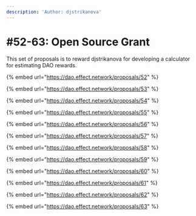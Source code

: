 ```yaml
---
description: 'Author: djstrikanova'
---
```


# \#52-63: Open Source Grant

This set of proposals is to reward djstrikanova for developing a calculator for estimating DAO rewards.

{% embed url="https://dao.effect.network/proposals/52" %}

{% embed url="https://dao.effect.network/proposals/53" %}

{% embed url="https://dao.effect.network/proposals/54" %}

{% embed url="https://dao.effect.network/proposals/55" %}

{% embed url="https://dao.effect.network/proposals/56" %}

{% embed url="https://dao.effect.network/proposals/57" %}

{% embed url="https://dao.effect.network/proposals/58" %}

{% embed url="https://dao.effect.network/proposals/59" %}

{% embed url="https://dao.effect.network/proposals/60" %}

{% embed url="https://dao.effect.network/proposals/61" %}

{% embed url="https://dao.effect.network/proposals/62" %}

{% embed url="https://dao.effect.network/proposals/63" %}



